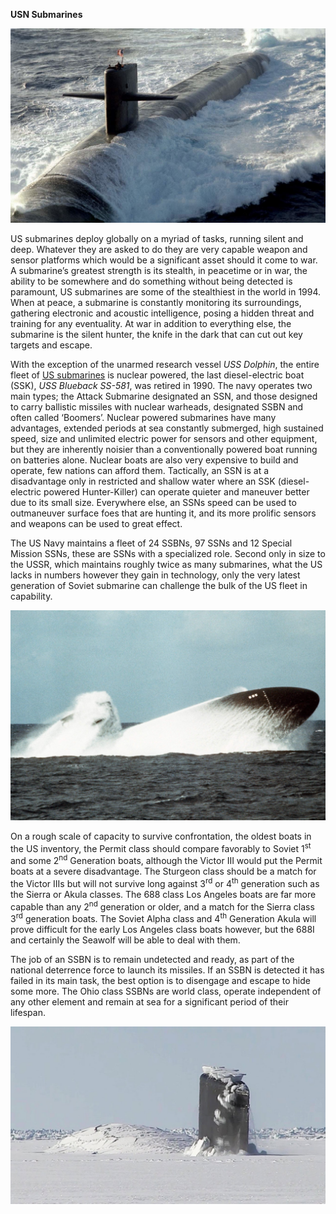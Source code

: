 **USN Submarines**

![](/assets/images/nato/us/navy/subs/image1.jpg)

US submarines deploy globally on a myriad of tasks, running silent and
deep. Whatever they are asked to do they are very capable weapon and
sensor platforms which would be a significant asset should it come to
war. A submarine’s greatest strength is its stealth, in peacetime or in
war, the ability to be somewhere and do something without being detected
is paramount, US submarines are some of the stealthiest in the world in
1994. When at peace, a submarine is constantly monitoring its
surroundings, gathering electronic and acoustic intelligence, posing a
hidden threat and training for any eventuality. At war in addition to
everything else, the submarine is the silent hunter, the knife in the
dark that can cut out key targets and escape.

With the exception of the unarmed research vessel *USS Dolphin*, the
entire fleet of [US
submarines](http://www.rickcampbellauthor.com/styled/index.html) is
nuclear powered, the last diesel-electric boat (SSK), *USS Blueback
SS-581*, was retired in 1990. The navy operates two main types; the
Attack Submarine designated an SSN, and those designed to carry
ballistic missiles with nuclear warheads, designated SSBN and often
called ‘Boomers’. Nuclear powered submarines have many advantages,
extended periods at sea constantly submerged, high sustained speed, size
and unlimited electric power for sensors and other equipment, but they
are inherently noisier than a conventionally powered boat running on
batteries alone. Nuclear boats are also very expensive to build and
operate, few nations can afford them. Tactically, an SSN is at a
disadvantage only in restricted and shallow water where an SSK
(diesel-electric powered Hunter-Killer) can operate quieter and maneuver
better due to its small size. Everywhere else, an SSNs speed can be used
to outmaneuver surface foes that are hunting it, and its more prolific
sensors and weapons can be used to great effect.

The US Navy maintains a fleet of 24 SSBNs, 97 SSNs and 12 Special
Mission SSNs, these are SSNs with a specialized role. Second only in
size to the USSR, which maintains roughly twice as many submarines, what
the US lacks in numbers however they gain in technology, only the very
latest generation of Soviet submarine can challenge the bulk of the US
fleet in capability.

![](/assets/images/nato/us/navy/subs/image2.jpeg)

On a rough scale of capacity to survive confrontation, the oldest boats
in the US inventory, the Permit class should compare favorably to Soviet
1<sup>st</sup> and some 2<sup>nd</sup> Generation boats, although the
Victor III would put the Permit boats at a severe disadvantage. The
Sturgeon class should be a match for the Victor IIIs but will not
survive long against 3<sup>rd</sup> or 4<sup>th</sup> generation such as
the Sierra or Akula classes. The 688 class Los Angeles boats are far
more capable than any 2<sup>nd</sup> generation or older, and a match
for the Sierra class 3<sup>rd</sup> generation boats. The Soviet Alpha
class and 4<sup>th</sup> Generation Akula will prove difficult for the
early Los Angeles class boats however, but the 688I and certainly the
Seawolf will be able to deal with them.

The job of an SSBN is to remain undetected and ready, as part of the
national deterrence force to launch its missiles. If an SSBN is detected
it has failed in its main task, the best option is to disengage and
escape to hide some more. The Ohio class SSBNs are world class, operate
independent of any other element and remain at sea for a significant
period of their lifespan.

![](/assets/images/nato/us/navy/subs/image3.jpg)

